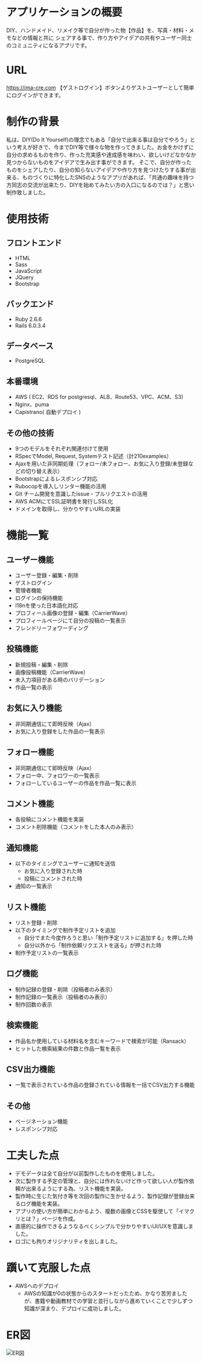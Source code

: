 # アプリケーションの概要
DIY、ハンドメイド、リメイク等で自分が作った物【作品】を、写真・材料・メモなどの情報と共に シェアする事で、作り方やアイデアの共有やユーザー同士のコミュニティになるアプリです。

# URL
https://ima-cre.com
【ゲストログイン】ボタンよりゲストユーザーとして簡単にログインができます。

# 制作の背景
私は、DIY(Do It Yourself)の理念でもある「自分で出来る事は自分でやろう」という考えが好きで、今までDIY等で様々な物を作ってきました。お金をかけずに自分の求めるものを作り、作った充実感や達成感を味わい、欲しいけどなかなか見つからないものをアイデアで生み出す事ができます。
そこで、自分が作ったものをシェアしたり、自分の知らないアイデアや作り方を見つけたりする事が出来る、ものづくりに特化したSNSのようなアプリがあれば、「共通の趣味を持つ方同志の交流が出来たり、DIYを始めてみたい方の入口になるのでは？」と思い制作致しました。

# 使用技術
## フロントエンド
- HTML
- Sass
- JavaScript
- JQuery
- Bootstrap

## バックエンド
- Ruby 2.6.6
- Rails 6.0.3.4

## データベース
- PostgreSQL

## 本番環境
- AWS ( EC2、RDS for postgresql、ALB、Route53、VPC、ACM、S3)
- Nginx、puma
- Capistrano( 自動デプロイ )

## その他の技術
- 9つのモデルをそれぞれ関連付けて使用
- RSpecでModel, Request, Systemテスト記述（計210examples）  
- Ajaxを用いた非同期処理（フォロー/未フォロー、お気に入り登録/未登録などの切り替え表示）  
- Bootstrapによるレスポンシブ対応  
- Rubocopを導入しリンター機能の活用
- Git チーム開発を意識したissue・プルリクエストの活用
- AWS ACMにてSSL証明書を発行しSSL化
- ドメインを取得し、分かりやすいURLの実装

# 機能一覧
## ユーザー機能
- ユーザー登録・編集・削除
- ゲストログイン
- 管理者機能
- ログインの保持機能
- I18nを使った日本語化対応
- プロフィール画像の登録・編集（CarrierWave）
- プロフィールページにて自分の投稿の一覧表示
- フレンドリーフォワーディング

## 投稿機能
- 新規投稿・編集・削除
- 画像投稿機能（CarrierWave）
- 未入力項目がある時のバリデーション
- 作品一覧の表示

## お気に入り機能
- 非同期通信にて即時反映（Ajax）
- お気に入り登録をした作品の一覧表示

## フォロー機能
- 非同期通信にて即時反映（Ajax）
- フォロー中、フォロワーの一覧表示
- フォローしているユーザーの作品を作品一覧に表示

## コメント機能
- 各投稿にコメント機能を実装
- コメント削除機能（コメントをした本人のみ表示）

## 通知機能
- 以下のタイミングでユーザーに通知を送信
  - お気に入り登録された時
  - 投稿にコメントされた時
- 通知の一覧表示

## リスト機能
- リスト登録・削除
- 以下のタイミングで制作予定リストを追加
  - 自分でまた今度作ろうと思い「制作予定リストに追加する」を押した時
  - 自分以外から「制作依頼リクエストを送る」が押された時
- 制作予定リストの一覧表示

## ログ機能
- 制作記録の登録・削除（投稿者のみ表示）
- 制作記録の一覧表示（投稿者のみ表示）
- 制作回数の表示

## 検索機能
- 作品名か使用している材料名を含むキーワードで検索が可能（Ransack）
- ヒットした検索結果の件数と作品一覧を表示

## CSV出力機能
- 一覧で表示されている作品の登録されている情報を一括でCSV出力する機能

## その他
- ページネーション機能
- レスポンシブ対応

# 工夫した点
- デモデータは全て自分が以前製作したものを使用しました。
- 次に製作する予定の管理と、自分には作れないけど作って欲しい人が製作依頼が出来るようにする為、リスト機能を実装。
- 製作時に生じた気付き等を次回の製作に生かせるよう、製作記録が登録出来るログ機能を実装。
- アプリの使い方が簡単にわかるよう、複数の画像とCSSを駆使して「イマクリとは？」ページを作成。
- 直感的に操作できるようなるべくシンプルで分かりやすいUI/UXを意識しました。
- ロゴにも拘りオリジナリティを出しました。

# 躓いて克服した点
- AWSへのデプロイ
  - AWSの知識が0の状態からのスタートだったため、かなり苦労ましたが、書籍や動画教材での学習と並行しながら進めていくことで少しずつ知識が深まり、デプロイに成功しました。

# ER図
![ER図](https://user-images.githubusercontent.com/59791028/99808968-00437e00-2b85-11eb-9430-5c0d63d91953.png)
